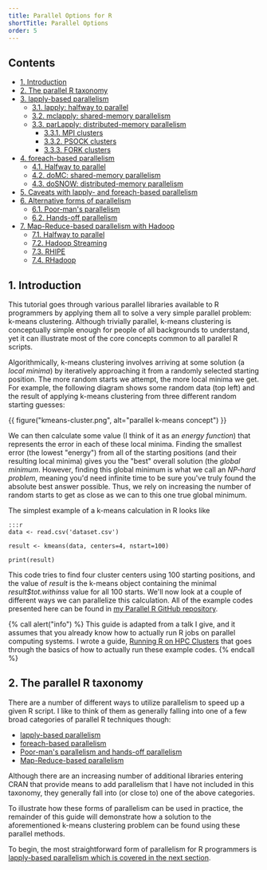 ```yaml
---
title: Parallel Options for R
shortTitle: Parallel Options
order: 5
---
```


## Contents

* [1. Introduction](#1-introduction)
* [2. The parallel R taxonomy](#2-the-parallel-r-taxonomy)
* [3. lapply-based parallelism](lapply-parallelism.html)
    * [3.1. lapply: halfway to parallel](lapply-parallelism.html#3-1-lapply-halfway-to-parallel)
    * [3.2. mclapply: shared-memory parallelism](lapply-parallelism.html#3-2-mclapply-shared-memory-parallelism)
    * [3.3. parLapply: distributed-memory parallelism](lapply-parallelism.html#3-3-parlapply-distributed-memory-parallelism)
        * [3.3.1. MPI clusters](lapply-parallelism.html#3-3-1-mpi-clusters)
        * [3.3.2. PSOCK clusters](lapply-parallelism.html#3-3-2-psock-clusters)
        * [3.3.3. FORK clusters](lapply-parallelism.html#3-3-3-fork-clusters)
* [4. foreach-based parallelism](foreach-parallelism.html)
    * [4.1. Halfway to parallel](foreach-parallelism.html#4-1-halfway-to-parallel)
    * [4.2. doMC: shared-memory parallelism](foreach-parallelism.html#4-2-domc-shared-memory-parallelism)
    * [4.3. doSNOW: distributed-memory parallelism](foreach-parallelism.html#4-3-dosnow-distributed-memory-parallelism)
* [5. Caveats with lapply- and foreach-based parallelism](foreach-parallelism.html#5-caveats-with-lapply-and-foreach-based-parallelism)
* [6. Alternative forms of parallelism](alternative-parallelism.html)
    * [6.1. Poor-man's parallelism](alternative-parallelism.html#6-1-poor-man-s-parallelism)
    * [6.2. Hands-off parallelism](alternative-parallelism.html#6-2-hands-off-parallelism)
* [7. Map-Reduce-based parallelism with Hadoop](mapreduce-parallelism.html)
    * [7.1. Halfway to parallel](mapreduce-parallelism.html#7-1-halfway-to-parallel)
    * [7.2. Hadoop Streaming](mapreduce-parallelism.html#7-2-hadoop-streaming)
    * [7.3. RHIPE](mapreduce-parallelism.html#7-3-rhipe)
    * [7.4. RHadoop](mapreduce-parallelism.html#7-4-rhadoop)

## 1. Introduction

This tutorial goes through various parallel libraries available to R programmers
by applying them all to solve a very simple parallel problem: k-means 
clustering.  Although trivially parallel, k-means clustering is conceptually
simple enough for people of all backgrounds to understand, yet it can 
illustrate most of the core concepts common to all parallel R scripts.

Algorithmically, k-means clustering involves arriving at some solution (a
_local minima_) by iteratively approaching it from a randomly selected 
starting position.  The more random starts we attempt, the more local minima
we get.   For example, the following diagram shows some random data (top left)
and the result of applying k-means clustering from three different random 
starting guesses:

{{ figure("kmeans-cluster.png", alt="parallel k-means concept") }}

We can then calculate some value (I think of it as an _energy function_) that
represents the error in each of these local minima.  Finding the smallest
error (the lowest "energy") from all of the starting positions (and their
resulting local minima) gives you the "best" overall solution (the _global
minimum_.  However, finding this global minimum is what we call an _NP-hard
problem_, meaning you'd need infinite time to be sure you've truly found the
absolute best answer possible.   Thus, we rely on increasing the number of
random starts to get as close as we can to this one true global minimum.

The simplest example of a k-means calculation in R looks like

    :::r
    data <- read.csv('dataset.csv')

    result <- kmeans(data, centers=4, nstart=100)

    print(result)

This code tries to find four cluster centers using 100 starting positions, 
and the value of <var>result</var> is the k-means object containing the 
minimal <var>result$tot.withinss</var> value for all 100 starts.  We'll now
look at a couple of different ways we can parallelize this calculation.  All of
the example codes presented here can be found in [my Parallel R GitHub 
repository][my parallel r github repository].

{% call alert("info") %}
This guide is adapted from a talk I give, and it assumes that you already
know how to actually run R jobs on parallel computing systems.  I wrote a guide,
[Running R on HPC Clusters](on-hpc.html) that goes through the basics of how
to actually run these example codes.
{% endcall %}

## 2. The parallel R taxonomy

There are a number of different ways to utilize parallelism to speed up a
given R script.  I like to think of them as generally falling into one of a few
broad categories of parallel R techniques though:

* [lapply-based parallelism](lapply-parallelism.html)
* [foreach-based parallelism](foreach-parallelism.html)
* [Poor-man's parallelism and hands-off parallelism](alternative-parallelism.html)
* [Map-Reduce-based parallelism](mapreduce-parallelism.html)

Although there are an increasing number of additional libraries entering
CRAN that provide means to add parallelism that I have not included in this
taxonomy, they generally fall into (or close to) one of the above categories.

To illustrate how these forms of parallelism can be used in practice, the
remainder of this guide will demonstrate how a solution to the aforementioned
k-means clustering problem can be found using these parallel methods.

To begin, the most straightforward form of parallelism for R programmers is
[lapply-based parallelism which is covered in the next section](lapply-parallelism.html).

<!-- references -->
[my parallel r github repository]: https://github.com/glennklockwood/paraR/tree/master/kmeans
[running r on hpc clusters]: on-hpc.html
[whats killing cloud interconnect performance]: http://glennklockwood.blogspot.com/2013/06/whats-killing-cloud-interconnect.html
[foreach cran page]: http://cran.r-project.org/web/packages/foreach/index.html
[revolution analytics foreach whitepaper]: http://www.revolutionanalytics.com/whitepaper/using-foreach-package-r-combine-iterators-and-other-functions
